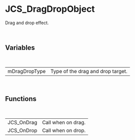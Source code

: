 <!--
   - $File: JCS_DragDropObject.html $
   - $Date: 2018-10-01 20:29:23 $
   - $Revision: $
   - $Creator: Jen-Chieh Shen $
   - $Notice: See LICENSE.txt for modification and distribution information
   -                   Copyright © 2018 by Shen, Jen-Chieh $
-->


<div id="content-header">
  <h1>JCS_DragDropObject</h1>
</div>

<p>
  Drag and drop effect.
</p>


<br/>
<h2>Variables</h2>
<br/>

<table>
  <tr>
    <td>mDragDropType</td>
    <td>Type of the drag and drop target.</td>
  </tr>
</table>


<br/>
<h2>Functions</h2>
<br/>

<table>
  <tr>
    <td>JCS_OnDrag</td>
    <td>Call when on drag.</td>
  </tr>
  <tr>
    <td>JCS_OnDrop</td>
    <td>Call when on drop.</td>
  </tr>
</table>
